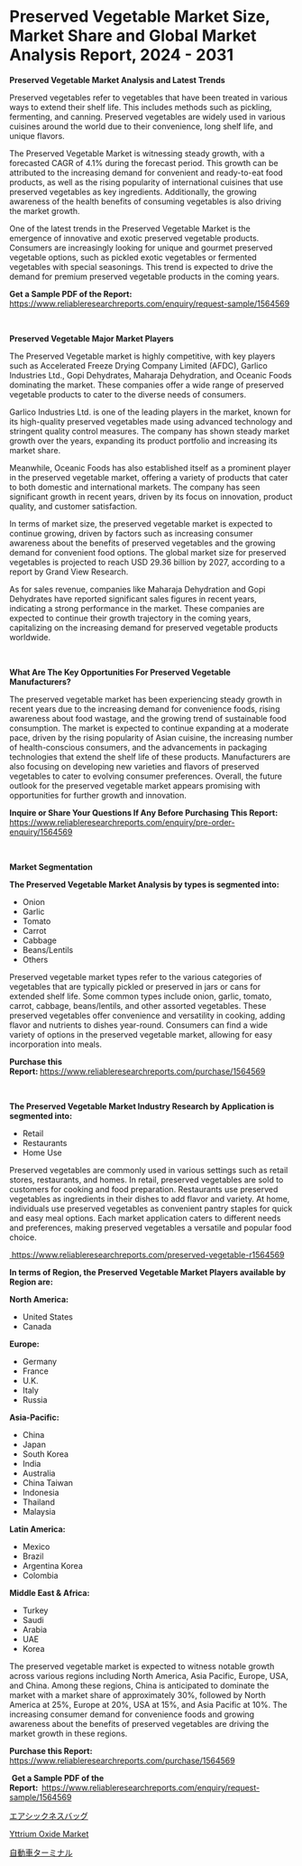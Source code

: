 <p><h1>Preserved Vegetable Market Size, Market Share and Global Market Analysis Report, 2024 - 2031</h1></p><p><strong>Preserved Vegetable Market Analysis and Latest Trends</strong></p>
<p><p>Preserved vegetables refer to vegetables that have been treated in various ways to extend their shelf life. This includes methods such as pickling, fermenting, and canning. Preserved vegetables are widely used in various cuisines around the world due to their convenience, long shelf life, and unique flavors.</p><p>The Preserved Vegetable Market is witnessing steady growth, with a forecasted CAGR of 4.1% during the forecast period. This growth can be attributed to the increasing demand for convenient and ready-to-eat food products, as well as the rising popularity of international cuisines that use preserved vegetables as key ingredients. Additionally, the growing awareness of the health benefits of consuming vegetables is also driving the market growth.</p><p>One of the latest trends in the Preserved Vegetable Market is the emergence of innovative and exotic preserved vegetable products. Consumers are increasingly looking for unique and gourmet preserved vegetable options, such as pickled exotic vegetables or fermented vegetables with special seasonings. This trend is expected to drive the demand for premium preserved vegetable products in the coming years.</p></p>
<p><strong>Get a Sample PDF of the Report:&nbsp;</strong> <a href="https://www.reliableresearchreports.com/enquiry/request-sample/1564569">https://www.reliableresearchreports.com/enquiry/request-sample/1564569</a></p>
<p>&nbsp;</p>
<p><strong>Preserved Vegetable Major Market Players</strong></p>
<p><p>The Preserved Vegetable market is highly competitive, with key players such as Accelerated Freeze Drying Company Limited (AFDC), Garlico Industries Ltd., Gopi Dehydrates, Maharaja Dehydration, and Oceanic Foods dominating the market. These companies offer a wide range of preserved vegetable products to cater to the diverse needs of consumers.</p><p>Garlico Industries Ltd. is one of the leading players in the market, known for its high-quality preserved vegetables made using advanced technology and stringent quality control measures. The company has shown steady market growth over the years, expanding its product portfolio and increasing its market share.</p><p>Meanwhile, Oceanic Foods has also established itself as a prominent player in the preserved vegetable market, offering a variety of products that cater to both domestic and international markets. The company has seen significant growth in recent years, driven by its focus on innovation, product quality, and customer satisfaction.</p><p>In terms of market size, the preserved vegetable market is expected to continue growing, driven by factors such as increasing consumer awareness about the benefits of preserved vegetables and the growing demand for convenient food options. The global market size for preserved vegetables is projected to reach USD 29.36 billion by 2027, according to a report by Grand View Research.</p><p>As for sales revenue, companies like Maharaja Dehydration and Gopi Dehydrates have reported significant sales figures in recent years, indicating a strong performance in the market. These companies are expected to continue their growth trajectory in the coming years, capitalizing on the increasing demand for preserved vegetable products worldwide.</p></p>
<p>&nbsp;</p>
<p><strong>What Are The Key Opportunities For Preserved Vegetable Manufacturers?</strong></p>
<p><p>The preserved vegetable market has been experiencing steady growth in recent years due to the increasing demand for convenience foods, rising awareness about food wastage, and the growing trend of sustainable food consumption. The market is expected to continue expanding at a moderate pace, driven by the rising popularity of Asian cuisine, the increasing number of health-conscious consumers, and the advancements in packaging technologies that extend the shelf life of these products. Manufacturers are also focusing on developing new varieties and flavors of preserved vegetables to cater to evolving consumer preferences. Overall, the future outlook for the preserved vegetable market appears promising with opportunities for further growth and innovation.</p></p>
<p><strong>Inquire or Share Your Questions If Any Before Purchasing This Report:</strong> <a href="https://www.reliableresearchreports.com/enquiry/pre-order-enquiry/1564569">https://www.reliableresearchreports.com/enquiry/pre-order-enquiry/1564569</a></p>
<p>&nbsp;</p>
<p><strong>Market Segmentation</strong></p>
<p><strong>The Preserved Vegetable Market Analysis by types is segmented into:</strong></p>
<p><ul><li>Onion</li><li>Garlic</li><li>Tomato</li><li>Carrot</li><li>Cabbage</li><li>Beans/Lentils</li><li>Others</li></ul></p>
<p><p>Preserved vegetable market types refer to the various categories of vegetables that are typically pickled or preserved in jars or cans for extended shelf life. Some common types include onion, garlic, tomato, carrot, cabbage, beans/lentils, and other assorted vegetables. These preserved vegetables offer convenience and versatility in cooking, adding flavor and nutrients to dishes year-round. Consumers can find a wide variety of options in the preserved vegetable market, allowing for easy incorporation into meals.</p></p>
<p><strong>Purchase this Report:&nbsp;</strong><a href="https://www.reliableresearchreports.com/purchase/1564569">https://www.reliableresearchreports.com/purchase/1564569</a></p>
<p>&nbsp;</p>
<p><strong>The Preserved Vegetable Market Industry Research by Application is segmented into:</strong></p>
<p><ul><li>Retail</li><li>Restaurants</li><li>Home Use</li></ul></p>
<p><p>Preserved vegetables are commonly used in various settings such as retail stores, restaurants, and homes. In retail, preserved vegetables are sold to customers for cooking and food preparation. Restaurants use preserved vegetables as ingredients in their dishes to add flavor and variety. At home, individuals use preserved vegetables as convenient pantry staples for quick and easy meal options. Each market application caters to different needs and preferences, making preserved vegetables a versatile and popular food choice.</p></p>
<p><a href="https://www.reliableresearchreports.com/preserved-vegetable-r1564569">&nbsp;https://www.reliableresearchreports.com/preserved-vegetable-r1564569</a></p>
<p><strong>In terms of Region, the Preserved Vegetable Market Players available by Region are:</strong></p>
<p>
    <p> <strong> North America: </strong>
        <ul>
            <li>United States</li>
            <li>Canada</li>
        </ul>
        </p> 
    <p> <strong> Europe: </strong>
        <ul>
            <li>Germany</li>
            <li>France</li>
            <li>U.K.</li>
            <li>Italy</li>
            <li>Russia</li>
        </ul>
        </p> 
    <p> <strong> Asia-Pacific: </strong>
        <ul>
            <li>China</li>
            <li>Japan</li>
            <li>South Korea</li>
            <li>India</li>
            <li>Australia</li>
            <li>China Taiwan</li>
            <li>Indonesia</li>
            <li>Thailand</li>
            <li>Malaysia</li>
        </ul>
        </p> 
    <p> <strong> Latin America: </strong>
        <ul>
            <li>Mexico</li>
            <li>Brazil</li>
            <li>Argentina Korea</li>
            <li>Colombia</li>
        </ul>
        </p> 
    <p> <strong> Middle East & Africa: </strong>
        <ul>
            <li>Turkey</li>
            <li>Saudi</li>
            <li>Arabia</li>
            <li>UAE</li>
            <li>Korea</li>
        </ul>
    </p>
    </p>
<p><p>The preserved vegetable market is expected to witness notable growth across various regions including North America, Asia Pacific, Europe, USA, and China. Among these regions, China is anticipated to dominate the market with a market share of approximately 30%, followed by North America at 25%, Europe at 20%, USA at 15%, and Asia Pacific at 10%. The increasing consumer demand for convenience foods and growing awareness about the benefits of preserved vegetables are driving the market growth in these regions.</p></p>
<p><strong>Purchase this Report: </strong><a href="https://www.reliableresearchreports.com/purchase/1564569">https://www.reliableresearchreports.com/purchase/1564569</a></p>
<p>&nbsp;<strong>Get a Sample PDF of the Report:&nbsp;&nbsp;</strong><a href="https://www.reliableresearchreports.com/enquiry/request-sample/1564569">https://www.reliableresearchreports.com/enquiry/request-sample/1564569</a></p>
<p><strong></strong></p>
<p><p><a href="https://medium.com/@jefferyyan895/%E3%82%A8%E3%82%A2%E3%82%B7%E3%83%83%E3%82%AF%E3%83%8D%E3%82%B9%E3%83%90%E3%83%83%E3%82%B0%E5%B8%82%E5%A0%B4-%E7%AB%B6%E4%BA%89%E5%88%86%E6%9E%90-%E5%B8%82%E5%A0%B4%E3%83%88%E3%83%AC%E3%83%B3%E3%83%89-2031%E5%B9%B4%E3%81%BE%E3%81%A7%E3%81%AE%E4%BA%88%E6%B8%AC-bb2288b304e5">エアシックネスバッグ</a></p><p><a href="https://silk-columnist-571.notion.site/Yttrium-Oxide-Market-Size-Evaluating-its-Market-Trends-Growth-and-Projections-2024-2031-490e12f13c7047c5b44c300096e9aa44">Yttrium Oxide Market</a></p><p><a href="https://medium.com/@matteills7854/%E8%87%AA%E5%8B%95%E8%BB%8A%E7%AB%AF%E6%9C%AB%E5%B8%82%E5%A0%B4%E8%A6%8F%E6%A8%A1%E3%81%A8%E5%B8%82%E5%A0%B4%E5%8B%95%E5%90%91-%E7%94%A3%E6%A5%AD%E5%85%A8%E4%BD%93%E3%81%AE%E5%AE%8C%E5%85%A8%E3%81%AA%E6%A6%82%E8%A6%81-2024%E5%B9%B4%E3%81%8B%E3%82%892031%E5%B9%B4%E3%81%BE%E3%81%A7-0a38947cfe4a">自動車ターミナル</a></p></p>